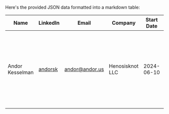 Here's the provided JSON data formatted into a markdown table:

| Name          | LinkedIn                                | Email             | Company          | Start Date  | Description                                                                                                            | Domain Expertise                                                                  |
|---------------|-----------------------------------------|-------------------|------------------|-------------|------------------------------------------------------------------------------------------------------------------------|-----------------------------------------------------------------------------------|
| Andor Kesselman | [andorsk](https://www.linkedin.com/in/andorsk/) | andor@andor.us    | Henosisknot LLC  | 2024-06-10  | Co-chair of the TSC, Chair of DWN Working Item, Co-Chair of the Trust Registry Task Force at Trust Over IP              | graph theory, startups, computer vision, decentralized web nodes, trust registries, full_stack |
